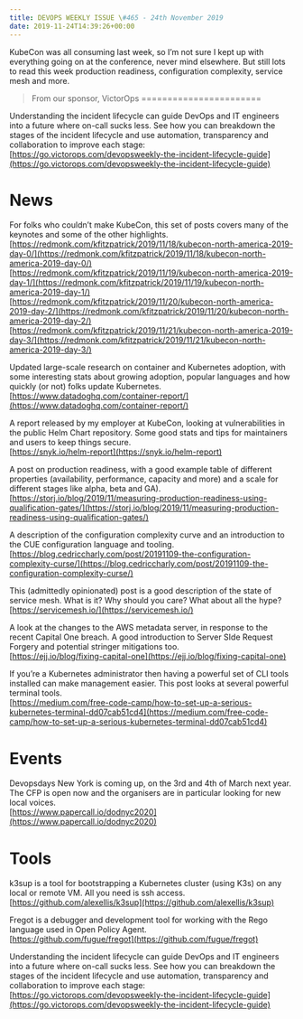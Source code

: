 ```yaml
---
title: DEVOPS WEEKLY ISSUE \#465 - 24th November 2019 
date: 2019-11-24T14:39:26+00:00
---
```


KubeCon was all consuming last week, so I’m not sure I kept up with everything going on at the conference, never mind elsewhere. But still lots to read this week production readiness, configuration complexity, service mesh and more.


>From our sponsor, VictorOps
=======================

Understanding the incident lifecycle can guide DevOps and IT engineers into a future where on-call sucks less. See how you can breakdown the stages of the incident lifecycle and use automation, transparency and collaboration to improve each stage:
<br>[https://go.victorops.com/devopsweekly-the-incident-lifecycle-guide](https://go.victorops.com/devopsweekly-the-incident-lifecycle-guide)


News
====

For folks who couldn’t make KubeCon, this set of posts covers many of the keynotes and some of the other highlights.
<br>[https://redmonk.com/kfitzpatrick/2019/11/18/kubecon-north-america-2019-day-0/](https://redmonk.com/kfitzpatrick/2019/11/18/kubecon-north-america-2019-day-0/)
<br>[https://redmonk.com/kfitzpatrick/2019/11/19/kubecon-north-america-2019-day-1/](https://redmonk.com/kfitzpatrick/2019/11/19/kubecon-north-america-2019-day-1/)
<br>[https://redmonk.com/kfitzpatrick/2019/11/20/kubecon-north-america-2019-day-2/](https://redmonk.com/kfitzpatrick/2019/11/20/kubecon-north-america-2019-day-2/)
<br>[https://redmonk.com/kfitzpatrick/2019/11/21/kubecon-north-america-2019-day-3/](https://redmonk.com/kfitzpatrick/2019/11/21/kubecon-north-america-2019-day-3/)


Updated large-scale research on container and Kubernetes adoption, with some interesting stats about growing adoption, popular languages and how quickly (or not) folks update Kubernetes.
<br>[https://www.datadoghq.com/container-report/](https://www.datadoghq.com/container-report/)


A report released by my employer at KubeCon, looking at vulnerabilities in the public Helm Chart repository. Some good stats and tips for maintainers and users to keep things secure.
<br>[https://snyk.io/helm-report](https://snyk.io/helm-report)


A post on production readiness, with a good example table of different properties (availability, performance, capacity and more) and a scale for different stages like alpha, beta and GA).
<br>[https://storj.io/blog/2019/11/measuring-production-readiness-using-qualification-gates/](https://storj.io/blog/2019/11/measuring-production-readiness-using-qualification-gates/)


A description of the configuration complexity curve and an introduction to the CUE configuration language and tooling.
<br>[https://blog.cedriccharly.com/post/20191109-the-configuration-complexity-curse/](https://blog.cedriccharly.com/post/20191109-the-configuration-complexity-curse/)


This (admittedly opinionated) post is a good description of the state of service mesh. What is it? Why should you care? What about all the hype?
<br>[https://servicemesh.io/](https://servicemesh.io/)


A look at the changes to the AWS metadata server, in response to the recent Capital One breach. A good introduction to Server SIde Request Forgery and potential stringer mitigations too.
<br>[https://ejj.io/blog/fixing-capital-one](https://ejj.io/blog/fixing-capital-one)


If you’re a Kubernetes administrator then having a powerful set of CLI tools installed can make management easier. This post looks at several powerful terminal tools.
<br>[https://medium.com/free-code-camp/how-to-set-up-a-serious-kubernetes-terminal-dd07cab51cd4](https://medium.com/free-code-camp/how-to-set-up-a-serious-kubernetes-terminal-dd07cab51cd4)


Events
======

Devopsdays New York is coming up, on the 3rd and 4th of March next year. The CFP is open now and the organisers are in particular looking for new local voices.
<br>[https://www.papercall.io/dodnyc2020](https://www.papercall.io/dodnyc2020)


Tools
=====

k3sup is a tool for bootstrapping a Kubernetes cluster (using K3s) on any local or remote VM. All you need is ssh access.
<br>[https://github.com/alexellis/k3sup](https://github.com/alexellis/k3sup)


Fregot is a debugger and development tool for working with the Rego language used in Open Policy Agent.
<br>[https://github.com/fugue/fregot](https://github.com/fugue/fregot)



Understanding the incident lifecycle can guide DevOps and IT engineers into a future where on-call sucks less. See how you can breakdown the stages of the incident lifecycle and use automation, transparency and collaboration to improve each stage:
<br>[https://go.victorops.com/devopsweekly-the-incident-lifecycle-guide](https://go.victorops.com/devopsweekly-the-incident-lifecycle-guide)




